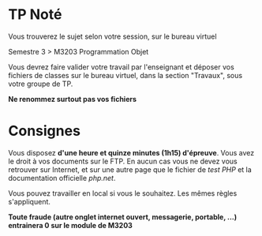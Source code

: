 # TP Noté

Vous trouverez le sujet selon votre session, sur le bureau virtuel

Semestre 3 > M3203 Programmation Objet

Vous devrez faire valider votre travail par l'enseignant et déposer vos fichiers de classes 
sur le bureau virtuel, dans la section "Travaux", sous votre groupe de TP.

**Ne renommez surtout pas vos fichiers**

# Consignes

Vous disposez **d'une heure et quinze minutes (1h15) d'épreuve**. Vous avez le droit à vos documents sur le FTP. En aucun cas vous ne devez vous retrouver sur Internet, et sur une autre page que le fichier de *test PHP* et la documentation officielle *php.net*.

Vous pouvez travailler en local si vous le souhaitez. Les mêmes règles s'appliquent.

**Toute fraude (autre onglet internet ouvert, messagerie, portable, ...) entrainera 0 sur le module de M3203**

